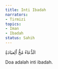 ```yaml
---
title: Inti Ibadah
narrators:
- Tirmizi
topics:
- Iman
- Ibadah
status: Sahih
---
```


<p lang="ar">الَدُّعَاءُ مُخُّ اْلِعبَادَةُِ</p>

Doa adalah inti ibadah.
